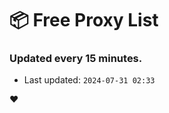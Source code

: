 # :package: Free Proxy List
### Updated every 15 minutes.

- Last updated: `2024-07-31 02:33`

:heart:

